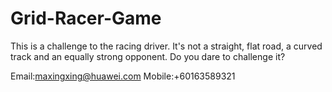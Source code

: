 # Grid-Racer-Game

This is a challenge to the racing driver. It's not a straight, flat road, a curved track and an equally strong opponent. Do you dare to challenge it?

Email:maxingxing@huawei.com 
Mobile:+60163589321
